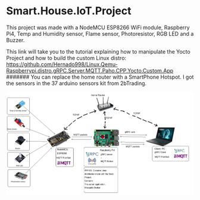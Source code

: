 # Smart.House.IoT.Project
This project was made with a NodeMCU ESP8266 WiFi module, Raspberry Pi4, Temp and Humidity sensor, Flame sensor, Photoresistor, RGB LED and a Buzzer.

This link will take you to the tutorial explaining how to manipulate the Yocto Project and how to build the custom Linux distro:
https://github.com/Hernado998/Linux.Qemu-Raspberrypi.distro.gRPC.Server.MQTT.Paho.CPP.Yocto.Custom.App
#######
You can replace the home router with a SmartPhone Hotspot.
I got the sensors in the 37 arduino sensors kit from 2bTrading.

![Architecture](arch.png)
 
